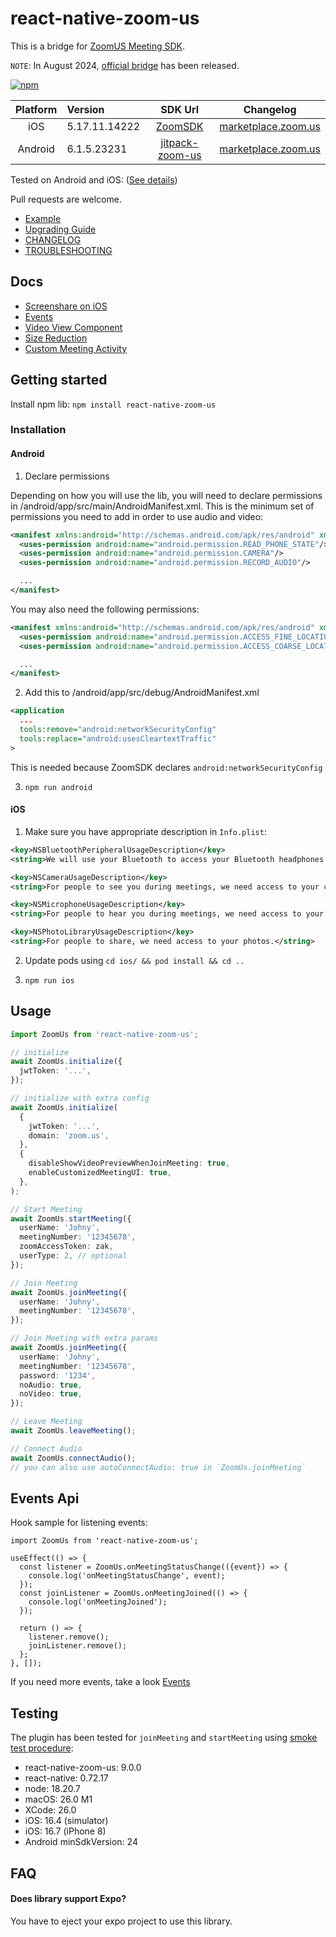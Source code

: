 # react-native-zoom-us

This is a bridge for [ZoomUS Meeting SDK](https://developers.zoom.us/docs/meeting-sdk/).

`NOTE`: In August 2024, [official bridge](https://developers.zoom.us/docs/meeting-sdk/react-native/) has been released.

[![npm](https://img.shields.io/npm/v/react-native-zoom-us)](https://www.npmjs.com/package/react-native-zoom-us)

| Platform | Version       |                                 SDK Url                                 |                                          Changelog                                          |
| :------: | :------------ | :---------------------------------------------------------------------: | :-----------------------------------------------------------------------------------------: |
|   iOS    | 5.17.11.14222 |      [ZoomSDK](https://github.com/zoom-us-community/zoom-sdk-pods)      |  [marketplace.zoom.us](https://marketplace.zoom.us/docs/changelog#labels/client-sdk-i-os)   |
| Android  | 6.1.5.23231 | [jitpack-zoom-us](https://github.com/zoom-us-community/jitpack-zoom-us) | [marketplace.zoom.us](https://marketplace.zoom.us/docs/changelog#labels/client-sdk-android) |

Tested on Android and iOS: ([See details](https://github.com/mieszko4/react-native-zoom-us#testing))

Pull requests are welcome.

- [Example](https://github.com/mieszko4/react-native-zoom-us-test)
- [Upgrading Guide](./docs/UPGRADING.md)
- [CHANGELOG](./CHANGELOG.md)
- [TROUBLESHOOTING](./docs/TROUBLESHOOTING.md)

## Docs

- [Screenshare on iOS](docs/IOS-SCREENSHARE.md)
- [Events](docs/EVENTS.md)
- [Video View Component](docs/VIDEO-VIEW.md)
- [Size Reduction](docs/SIZE-REDUCTION-TIPS.md)
- [Custom Meeting Activity](docs/CUSTOM-MEETING-ACTIVITY.md)

## Getting started

Install npm lib: `npm install react-native-zoom-us`

### Installation

#### Android

1. Declare permissions

Depending on how you will use the lib, you will need to declare permissions in /android/app/src/main/AndroidManifest.xml.
This is the minimum set of permissions you need to add in order to use audio and video:

```xml
<manifest xmlns:android="http://schemas.android.com/apk/res/android" xmlns:tools="http://schemas.android.com/tools">
  <uses-permission android:name="android.permission.READ_PHONE_STATE"/>
  <uses-permission android:name="android.permission.CAMERA"/>
  <uses-permission android:name="android.permission.RECORD_AUDIO"/>

  ...
</manifest>
```

You may also need the following permissions:

```xml
<manifest xmlns:android="http://schemas.android.com/apk/res/android" xmlns:tools="http://schemas.android.com/tools">
  <uses-permission android:name="android.permission.ACCESS_FINE_LOCATION"/>
  <uses-permission android:name="android.permission.ACCESS_COARSE_LOCATION"/>

  ...
</manifest>
```

2. Add this to /android/app/src/debug/AndroidManifest.xml

```xml
<application
  ...
  tools:remove="android:networkSecurityConfig"
  tools:replace="android:usesCleartextTraffic"
>
```

This is needed because ZoomSDK declares `android:networkSecurityConfig`

3. `npm run android`

#### iOS

1. Make sure you have appropriate description in `Info.plist`:

```xml
<key>NSBluetoothPeripheralUsageDescription</key>
<string>We will use your Bluetooth to access your Bluetooth headphones.</string>

<key>NSCameraUsageDescription</key>
<string>For people to see you during meetings, we need access to your camera.</string>

<key>NSMicrophoneUsageDescription</key>
<string>For people to hear you during meetings, we need access to your microphone.</string>

<key>NSPhotoLibraryUsageDescription</key>
<string>For people to share, we need access to your photos.</string>
```

2. Update pods using `cd ios/ && pod install && cd ..`

3. `npm run ios`

## Usage

```typescript
import ZoomUs from 'react-native-zoom-us';

// initialize
await ZoomUs.initialize({
  jwtToken: '...',
});

// initialize with extra config
await ZoomUs.initialize(
  {
    jwtToken: '...',
    domain: 'zoom.us',
  },
  {
    disableShowVideoPreviewWhenJoinMeeting: true,
    enableCustomizedMeetingUI: true,
  },
);

// Start Meeting
await ZoomUs.startMeeting({
  userName: 'Johny',
  meetingNumber: '12345678',
  zoomAccessToken: zak,
  userType: 2, // optional
});

// Join Meeting
await ZoomUs.joinMeeting({
  userName: 'Johny',
  meetingNumber: '12345678',
});

// Join Meeting with extra params
await ZoomUs.joinMeeting({
  userName: 'Johny',
  meetingNumber: '12345678',
  password: '1234',
  noAudio: true,
  noVideo: true,
});

// Leave Meeting
await ZoomUs.leaveMeeting();

// Connect Audio
await ZoomUs.connectAudio();
// you can also use autoConnectAudio: true in `ZoomUs.joinMeeting`
```

## Events Api

Hook sample for listening events:

```tsx
import ZoomUs from 'react-native-zoom-us';

useEffect(() => {
  const listener = ZoomUs.onMeetingStatusChange(({event}) => {
    console.log('onMeetingStatusChange', event);
  });
  const joinListener = ZoomUs.onMeetingJoined(() => {
    console.log('onMeetingJoined');
  });

  return () => {
    listener.remove();
    joinListener.remove();
  };
}, []);
```

If you need more events, take a look [Events](./docs/EVENTS.md)

## Testing

The plugin has been tested for `joinMeeting` and `startMeeting` using [smoke test procedure](https://github.com/mieszko4/react-native-zoom-us-test#smoke-test-procedure):

- react-native-zoom-us: 9.0.0
- react-native: 0.72.17
- node: 18.20.7
- macOS: 26.0 M1
- XCode: 26.0
- iOS: 16.4 (simulator)
- iOS: 16.7 (iPhone 8)
- Android minSdkVersion: 24

## FAQ

#### Does library support Expo?

You have to eject your expo project to use this library.
